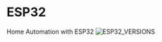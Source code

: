 # ESP32
Home Automation with ESP32
![ESP32_VERSIONS](https://github.com/user-attachments/assets/55e64cd8-8264-449a-8488-ec95ba750023)
